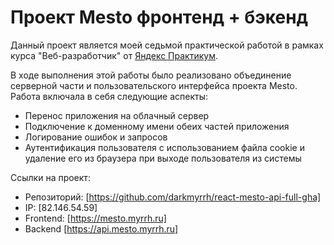 # Проект Mesto фронтенд + бэкенд

Данный проект является моей седьмой практической работой в рамках курса "Веб-разработчик" от [Яндекс Практикум](https://practicum.yandex.ru/). 

В ходе выполнения этой работы было реализовано объединение серверной части и пользовательского интерфейса проекта Mesto. Работа включала в себя следующие аспекты:
* Перенос приложения на облачный сервер
* Подключение к доменному имени обеих частей приложения
* Логирование ошибок и запросов
* Аутентификация пользователя с использованием файла cookie и удаление его из браузера при выходе пользователя из системы

Ссылки на проект: 
* Репозиторий: [https://github.com/darkmyrrh/react-mesto-api-full-gha]
* IP: [82.146.54.59]
* Frontend:  [https://mesto.myrrh.ru]
* Backend  [https://api.mesto.myrrh.ru]